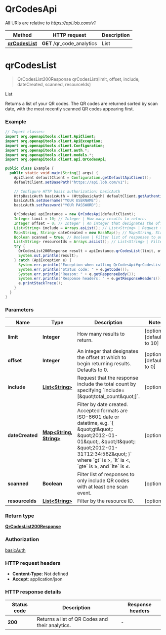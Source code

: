# QrCodesApi

All URIs are relative to *https://api.lob.com/v1*

| Method | HTTP request | Description |
|------------- | ------------- | -------------|
| [**qrCodesList**](QrCodesApi.md#qrCodesList) | **GET** /qr_code_analytics | List |


<a id="qrCodesList"></a>
# **qrCodesList**
> QrCodesList200Response qrCodesList(limit, offset, include, dateCreated, scanned, resourceIds)

List

Returns a list of your QR codes. The QR codes are returned sorted by scan date, with the most recently scanned QR codes appearing first.

### Example
```java
// Import classes:
import org.openapitools.client.ApiClient;
import org.openapitools.client.ApiException;
import org.openapitools.client.Configuration;
import org.openapitools.client.auth.*;
import org.openapitools.client.models.*;
import org.openapitools.client.api.QrCodesApi;

public class Example {
  public static void main(String[] args) {
    ApiClient defaultClient = Configuration.getDefaultApiClient();
    defaultClient.setBasePath("https://api.lob.com/v1");
    
    // Configure HTTP basic authorization: basicAuth
    HttpBasicAuth basicAuth = (HttpBasicAuth) defaultClient.getAuthentication("basicAuth");
    basicAuth.setUsername("YOUR USERNAME");
    basicAuth.setPassword("YOUR PASSWORD");

    QrCodesApi apiInstance = new QrCodesApi(defaultClient);
    Integer limit = 10; // Integer | How many results to return.
    Integer offset = 0; // Integer | An integer that designates the offset at which to begin returning results. Defaults to 0.
    List<String> include = Arrays.asList(); // List<String> | Request that the response include the total count by specifying `include=[\"total_count\"]`. 
    Map<String, String> dateCreated = new HashMap(); // Map<String, String> | Filter by date created. Accepted formats are ISO-8601 date or datetime, e.g. `{ \"gt\": \"2012-01-01\", \"lt\": \"2012-01-31T12:34:56Z\" }` where `gt` is >, `lt` is <, `gte` is ≥, and `lte` is ≤.
    Boolean scanned = true; // Boolean | Filter list of responses to only include QR codes with at least one scan event.
    List<String> resourceIds = Arrays.asList(); // List<String> | Filter by the resource ID.
    try {
      QrCodesList200Response result = apiInstance.qrCodesList(limit, offset, include, dateCreated, scanned, resourceIds);
      System.out.println(result);
    } catch (ApiException e) {
      System.err.println("Exception when calling QrCodesApi#qrCodesList");
      System.err.println("Status code: " + e.getCode());
      System.err.println("Reason: " + e.getResponseBody());
      System.err.println("Response headers: " + e.getResponseHeaders());
      e.printStackTrace();
    }
  }
}
```

### Parameters

| Name | Type | Description  | Notes |
|------------- | ------------- | ------------- | -------------|
| **limit** | **Integer**| How many results to return. | [optional] [default to 10] |
| **offset** | **Integer**| An integer that designates the offset at which to begin returning results. Defaults to 0. | [optional] [default to 0] |
| **include** | [**List&lt;String&gt;**](String.md)| Request that the response include the total count by specifying &#x60;include&#x3D;[\&quot;total_count\&quot;]&#x60;.  | [optional] |
| **dateCreated** | [**Map&lt;String, String&gt;**](String.md)| Filter by date created. Accepted formats are ISO-8601 date or datetime, e.g. &#x60;{ \&quot;gt\&quot;: \&quot;2012-01-01\&quot;, \&quot;lt\&quot;: \&quot;2012-01-31T12:34:56Z\&quot; }&#x60; where &#x60;gt&#x60; is &gt;, &#x60;lt&#x60; is &lt;, &#x60;gte&#x60; is ≥, and &#x60;lte&#x60; is ≤. | [optional] |
| **scanned** | **Boolean**| Filter list of responses to only include QR codes with at least one scan event. | [optional] |
| **resourceIds** | [**List&lt;String&gt;**](String.md)| Filter by the resource ID. | [optional] |

### Return type

[**QrCodesList200Response**](QrCodesList200Response.md)

### Authorization

[basicAuth](../README.md#basicAuth)

### HTTP request headers

 - **Content-Type**: Not defined
 - **Accept**: application/json

### HTTP response details
| Status code | Description | Response headers |
|-------------|-------------|------------------|
| **200** | Returns a list of QR Codes and their analytics. |  -  |

